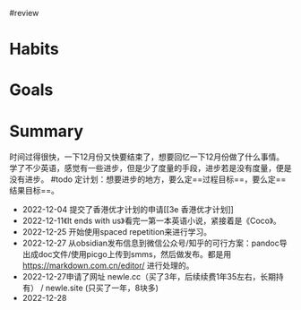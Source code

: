 #review 

# Habits


# Goals


# Summary
时间过得很快，一下12月份又快要结束了，想要回忆一下12月份做了什么事情。
学了不少英语，感觉有一些进步，但是少了度量的手段，进步若是没有度量，便是没有进步。
#todo 定计划：想要进步的地方，要么定==过程目标==，要么定==结果目标==。
- 2022-12-04 提交了香港优才计划的申请[[3e 香港优才计划]]
- 2022-12-11《It ends with us》看完一第一本英语小说，紧接着是《Coco》。
- 2022-12-25 开始使用spaced repetition来进行学习。
- 2022-12-27 从obsidian发布信息到微信公众号/知乎的可行方案：pandoc导出成doc文件/使用picgo上传到smms，然后做发布。都是用 https://markdown.com.cn/editor/ 进行处理的。
- 2022-12-27申请了网址 newle.cc（买了3年，后续续费1年35左右，长期持有） / newle.site (只买了一年，8块多)
- 2022-12-28 